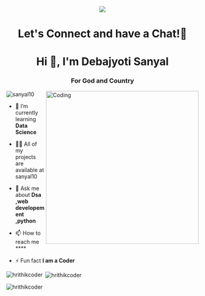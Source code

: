 <p align="center">
  <img src="https://capsule-render.vercel.app/api?type=waving&color=gradient&text=Hello!&height=100&section=header"/>
</p>

<h1 align="center">
  Let's Connect and have a Chat!💬
</h1>
<h1 align="center">Hi 👋, I'm Debajyoti Sanyal</h1>
<h3 align="center">For God and Country</h3>
<img align="right" alt="Coding" width="400" src="https://camo.githubusercontent.com/5ddf73ad3a205111cf8c686f687fc216c2946a75005718c8da5b837ad9de78c9/68747470733a2f2f7468756d62732e6766796361742e636f6d2f4576696c4e657874446576696c666973682d736d616c6c2e676966">

<p align="left"> <img src="https://komarev.com/ghpvc/?username=sanyal10&label=Profile%20views&color=0e75b6&style=flat" alt="sanyal10" /> </p>

- 🌱 I’m currently learning **Data Science**

- 👨‍💻 All of my projects are available at sanyal10

- 💬 Ask me about **Dsa ,web developement ,python**

- 📫 How to reach me ****

- ⚡ Fun fact **I am a Coder**



<p><img align="left" src="https://github-readme-stats.vercel.app/api/top-langs?username=hrithikcoder&show_icons=true&locale=en&layout=compact" alt="hrithikcoder" /></p>

<p>&nbsp;<img align="center" src="https://github-readme-stats.vercel.app/api?username=hrithikcoder&show_icons=true&locale=en" alt="hrithikcoder" /></p>

<p><img align="center" src="https://github-readme-streak-stats.herokuapp.com/?user=hrithikcoder&" alt="hrithikcoder" /></p>
